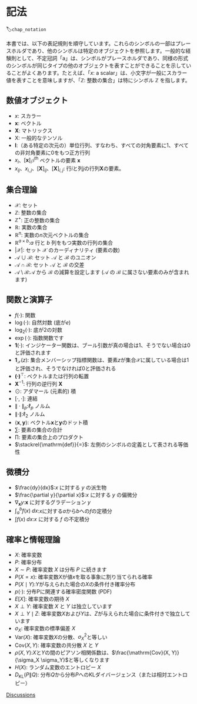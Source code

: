 # 記法
:label:`chap_notation`

本書では、以下の表記規則を順守しています。これらのシンボルの一部はプレースホルダであり、他のシンボルは特定のオブジェクトを参照します。一般的な経験則として、不定冠詞「a」は、シンボルがプレースホルダであり、同様の形式のシンボルが同じタイプの他のオブジェクトを表すことができることを示していることがよくあります。たとえば、「$x$: a scalar」は、小文字が一般にスカラー値を表すことを意味しますが、「$\mathbb{Z}$: 整数の集合」は特にシンボル $\mathbb{Z}$ を指します。 

## 数値オブジェクト

* $x$: スカラー
* $\mathbf{x}$: ベクトル
* $\mathbf{X}$: マトリックス
* $\mathsf{X}$: 一般的なテンソル
* $\mathbf{I}$:（ある特定の次元の）単位行列、すなわち、すべての対角要素に$1$、すべての非対角要素に$0$をもつ正方行列
* $x_i$、$[\mathbf{x}]_i$:$i^\mathrm{th}$ ベクトルの要素 $\mathbf{x}$
* $x_{ij}$、$x_{i,j}$、$[\mathbf{X}]_{ij}$、$[\mathbf{X}]_{i,j}$: 行$i$と列$j$の行列$\mathbf{X}$の要素。

## 集合理論

* $\mathcal{X}$: セット
* $\mathbb{Z}$: 整数の集合
* $\mathbb{Z}^+$: 正の整数の集合
* $\mathbb{R}$: 実数の集合
* $\mathbb{R}^n$: 実数の$n$次元ベクトルの集合
* $\mathbb{R}^{a\times b}$:$a$ 行と $b$ 列をもつ実数の行列の集合
* $|\mathcal{X}|$: セット $\mathcal{X}$ のカーディナリティ (要素の数)
* $\mathcal{A}\cup\mathcal{B}$: セット $\mathcal{A}$ と $\mathcal{B}$ のユニオン
* $\mathcal{A}\cap\mathcal{B}$: セット $\mathcal{A}$ と $\mathcal{B}$ の交差
* $\mathcal{A}\setminus\mathcal{B}$:$\mathcal{A}$ から $\mathcal{B}$ の減算を設定します ($\mathcal{A}$ の $\mathcal{B}$ に属さない要素のみが含まれます)

## 関数と演算子

* $f(\cdot)$: 関数
* $\log(\cdot)$: 自然対数 (底が$e$)
* $\log_2(\cdot)$: 底が$2$の対数
* $\exp(\cdot)$: 指数関数です
* $\mathbf{1}(\cdot)$: インジケーター関数は、ブール引数が真の場合は$1$、そうでない場合は$0$と評価されます
* $\mathbf{1}_{\mathcal{X}}(z)$: 集合メンバーシップ指標関数は、要素$z$が集合$\mathcal{X}$に属している場合は$1$と評価され、そうでなければ$0$と評価される
* $\mathbf{(\cdot)}^\top$: ベクトルまたは行列の転置
* $\mathbf{X}^{-1}$: 行列の逆行列 $\mathbf{X}$
* $\odot$: アダマール (元素的) 積
* $[\cdot, \cdot]$: 連結
* $\|\cdot\|_p$:$\ell_p$ ノルム
* $\|\cdot\|$:$\ell_2$ ノルム
* $\langle \mathbf{x}, \mathbf{y} \rangle$: ベクトル$\mathbf{x}$と$\mathbf{y}$のドット積
* $\sum$: 要素の集合の合計
* $\prod$: 要素の集合上のプロダクト
* $\stackrel{\mathrm{def}}{=}$: 左側のシンボルの定義として表される等価性

## 微積分

* $\frac{dy}{dx}$:$x$ に対する $y$ の派生物
* $\frac{\partial y}{\partial x}$:$x$ に対する $y$ の偏微分
* $\nabla_{\mathbf{x}} y$:$\mathbf{x}$ に対するグラデーション $y$
* $\int_a^b f(x) \;dx$:$x$に対する$a$から$b$への$f$の定積分
* $\int f(x) \;dx$:$x$ に対する $f$ の不定積分

## 確率と情報理論

* $X$: 確率変数
* $P$: 確率分布
* $X \sim P$: 確率変数 $X$ は分布 $P$ に続きます
* $P(X=x)$: 確率変数$X$が値$x$を取る事象に割り当てられる確率
* $P(X \mid Y)$:$Y$が与えられた場合の$X$の条件付き確率分布
* $p(\cdot)$: 分布Pに関連する確率密度関数 (PDF)
* ${E}[X]$: 確率変数の期待 $X$
* $X \perp Y$: 確率変数 $X$ と $Y$ は独立しています
* $X \perp Y \mid Z$: 確率変数$X$および$Y$は、$Z$が与えられた場合に条件付きで独立しています
* $\sigma_X$: 確率変数の標準偏差 $X$
* $\mathrm{Var}(X)$: 確率変数$X$の分散、$\sigma^2_X$と等しい
* $\mathrm{Cov}(X, Y)$: 確率変数の共分散 $X$ と $Y$
* $\rho(X, Y)$:$X$と$Y$の間のピアソン相関係数は、$\frac{\mathrm{Cov}(X, Y)}{\sigma_X \sigma_Y}$と等しくなります
* $H(X)$: ランダム変数のエントロピー $X$
* $D_{\mathrm{KL}}(P\|Q)$: 分布$Q$から分布$P$へのKLダイバージェンス（または相対エントロピー）

[Discussions](https://discuss.d2l.ai/t/25)
